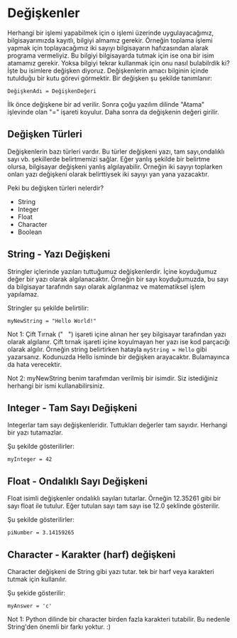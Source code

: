 # Değişkenler
Herhangi bir işlemi yapabilmek için o işlemi üzerinde uygulayacağımız, bilgisayarımızda kayıtlı, bilgiyi almamız gerekir. Örneğin toplama işlemi yapmak için toplayacağımız iki sayıyı bilgisayarın hafızasından alarak programa vermeliyiz. Bu bilgiyi bilgisayarda tutmak için ise ona bir isim atamamız gerekir. Yoksa bilgiyi tekrar kullanmak için onu nasıl bulabilrdik ki? İşte bu isimlere değişken diyoruz. Değişkenlerin amacı bilginin içinde tutulduğu bir kutu görevi görmektir.
Bir değişken şu şekilde tanımlanır:

`
DeğişkenAdı = DeğişkenDeğeri
`

İlk önce değişkene bir ad verilir. Sonra çoğu yazılım dilinde "Atama" işlevinde olan "=" işareti koyulur. Daha sonra da değişkenin değeri girilir.

## Değişken Türleri
Değişkenlerin bazı türleri vardır. Bu türler değişkeni yazı, tam sayı,ondalıklı sayı vb. şekillerde belirtmemizi sağlar. Eğer yanlış şekilde bir belirtme olursa, bilgisayar değişkeni yanlış algılayabilir. Örneğin iki sayıyı toplarken onları yazı değişkeni olarak belirttiysek iki sayıyı yan yana yazacaktır.

Peki bu değişken türleri nelerdir?
* String
* Integer
* Float
* Character
* Boolean

## String - Yazı Değişkeni
Stringler içlerinde yazıları tuttuğumuz değişkenlerdir. İçine koyduğumuz değer bir yazı olarak algılanacaktır. Örneğin bir sayı koyduğumuzda, bu sayı da bilgisayar tarafındn sayı olarak algılanmaz ve matematiksel işlem yapılamaz.

Stringler şu şekilde belirtilir:

`
myNewString = "Hello World!"
`

Not 1: Çift Tırnak ("   ") işareti içine alınan her şey bilgisayar tarafından yazı olarak algılanır. Çift tırnak işareti içine koyulmayan her yazı ise kod parçacığı olarak algılır. Örneğin string belirtirken hatayla ``` myString = Hello ``` gibi yazarsanız. Kodunuzda Hello isminde bir değişken arayacaktır. Bulamayınca da hata verecektir.

Not 2: myNewString benim tarafımdan verilmiş bir isimdir. Siz istediğiniz herhangi bir ismi kullanabilirsiniz.

## Integer - Tam Sayı Değişkeni
Integerlar tam sayı değişkenleridir. Tuttukları değerler tam sayıdır. Herhangi bir yazı tutamazlar.

Şu şekilde gösterilirler:

``` myInteger = 42 ```

## Float - Ondalıklı Sayı Değişkeni
Float isimli değişkenler ondalıklı sayıları tutarlar. Örneğin 12.35261 gibi bir sayı float ile tutulur. Eğer tutulan sayı tam sayı ise 12.0 şeklinde gösterilir.

Şu şekilde gösterilirler:

``` piNumber = 3.14159265 ```

## Character - Karakter (harf) değişkeni
Character değişkeni de String gibi yazı tutar. tek bir harf veya karakteri tutmak için kullanılır.

Şu şekide gösterilir:

` myAnswer = 'c' `

Not 1: Python dilinde bir character birden fazla karakteri tutabilir. Bu nedenle String'den önemli bir farkı yoktur. :)
